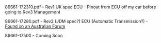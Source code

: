 89661-172310.pdf - Rev1 UK spec ECU - Pinout from ECU off my car before going to Rev3 Management

89661-17280.pdf - Rev2 (JDM spec?) ECU (Automatic Transmission?) - [Found on an Australian Forum](https://www.toymods.org.au/forums/threads/60816-SW20-jdm-3sge-pinout-WHAT!-No-G-pin-(D8-or-D-instead)-huh-updated-with-pics/page2)

89661-17500 - Coming Soon

